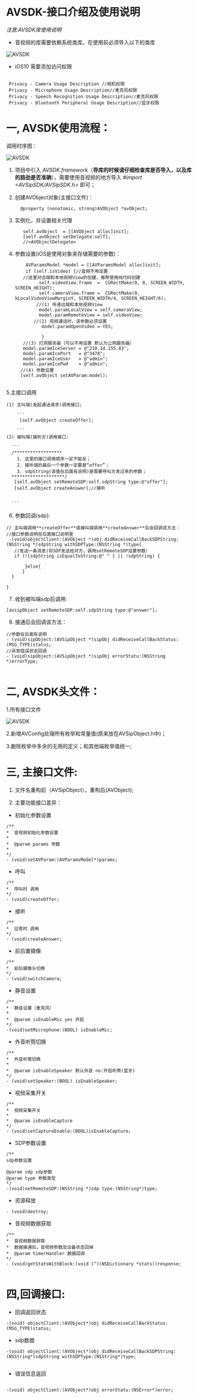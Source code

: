 # AVSDK-接口介绍及使用说明

*注意:AVSDK库使用说明*
 * 音视频的库需要依赖系统类库，在使用前必须导入以下的类库 


![AVSDK](https://github.com/hosten1/AVSDK-/blob/master/AVSDK_framework.png)   

 * iOS10 需要添加访问权限

```

 Privacy - Camera Usage Description //相机权限
 Privacy - Microphone Usage Description//麦克风权限
 Privacy - Speech Recognition Usage Description//麦克风权限
 Privacy - Bluetooth Peripheral Usage Description//蓝牙权限
```
# 一, AVSDK使用流程：
 调用时序图：

![AVSDK](https://github.com/hosten1/AVSDK-/blob/master/AVSDK_CONNECTION.png)   

 1. 项目中引入 *AVSDK.framework*（**导库的时候请仔细检查库是否导入，以及库的路劲是否准确**），需要使用音视频的地方导入 *#import <AVSipSDK/AVSipSDK.h>* 即可；
 2. 创建AVObject对象(主接口文件)：

    ```
      @property (nonatomic, strong)AVObject *avObject;

    ```
 3. 实例化，并设置相关代理

    ```
       self.avObject  = [[AVObject alloc]init];
       [self.avObject setDelegate:self];
       //<AVObjectDelegate>

    ```
 4. 参数设置(iOS是使用对象来存储需要的参数)：

     ```
         AVParamsModel *model = [[AVParamsModel alloc]init];
         if (self.isVideo) {//音频不用设置
        //这里对远端和本地视频View的创建，推荐使用纯代码创建
              self.videoView.frame  =  CGRectMake(0, 0, SCREEN_WIDTH, SCREEN_HEIGHT);
              self.cameraView.frame =  CGRectMake(0, kLocalVideoViewMarginY, SCREEN_WIDTH/4, SCREEN_HEIGHT/6);
             //(1) 传递远端和本地视频View
              model.paramLocalView = self.cameraView;
              model.paramRemoteView = self.videoView;
            //(2) 视频通话时，该参数必须设置
               model.paramOpenVideo = YES;

               }
        //(3) 打洞服务器（可以不用设置 默认为公网服务器）
        model.paramIceServer = @"210.14.155.83";
        model.paramIcePort   = @"3478";
        model.paramIceUser   = @"admin";
        model.paramIcePwd    = @"admin";
       //(4) 参数设置
       [self.avObject setAVParam:model];


     ```
  5.主接口调用

    (1) 主叫端(发起通话请求)调用接口;

        ```
         [self.avObject createOffer];

        ```
    (2) 被叫端(接听方)调用接口:

      ```
      /******************
        1. 这里的接口调用顺序一定不能反；
        2. 接听端的最后一个参数一定要是“offer”；
        3. sdpString(该值在后面有说明)是需要呼叫方发过来的参数；
      ********************/
       [self.avObject setRemoteSDP:self.sdpString type:@"offer"];
       [self.avObject createAnswer];//接听


      ```
  6. 参数回调(sdp):

    
  ```
  // 主叫端调用**createOffer**或被叫端调用**createAnswer**后会回调该方法：
  //接口参数说明在后面接口说明里
   -(void)objectClient:(AVObject *)obj didReceiveCallBackSDPString:(NSString *)sdpString withSDPType:(NSString *)type{
     //发送一条消息(将SDP发送给对方，调用setRemoteSDP设置参数）
     if (![sdpString isEqualToString:@" " ] || !sdpString) {
                     
         }else{
        }
    }

 }

 ```

  7. 收到被叫端sdp后调用:
   
   ```
   [avsipObject setRemoteSDP:self.sdpString type:@"answer"];

   ```
  8. 接通后会回调该方法：

  ```
 //参数在后面有说明
  - (void)sipObject:(AVSipObject *)sipObj didReceiveCallBackStatus:(MSG_TYPE)status;
 //异常错误状态回调
 - (void)sipObject:(AVSipObject *)sipObj errorStatu:(NSString *)errorType;


  ```
   
# 二, AVSDK头文件：
1.所有接口文件

![AVSDK](https://github.com/hosten1/AVSDK-/blob/master/AVSDKinclude.png)   


2.新增AVConfig处理所有枚举和常量值(原来放在AVSipObject.h中)；

3.删除枚举中多余的无用的定义；和其他端枚举值统一;

# 三, 主接口文件:

1.	文件名重构前（AVSipObject），重构后(AVObject);

2.	主要功能接口差异：


* 初始化参数设置  

```
/**
*  音视频初始化参数设置
*
*  @param params 参数
*
*/
- (void)setAVParam:(AVParamsModel*)params;

```
* 呼叫

```
/**
*  呼叫时 调用
*/
- (void)createOffer;

``` 

*  接听

```
/**
*  应答时 调用
*/
- (void)createAnswer;

```

* 前后置摄像


```
/**
*  前后摄像头切换
*/
- (void)switchCamera; 

```
* 静音设置

``` 
/**
*  静音设置（麦克风）
*
*  @param isEnableMic yes 开启
*/
-(void)setMicrophone:(BOOL) isEnableMic;

``` 

* 外音听筒切换

``` 
/**
*  外音听筒切换
*
*  @param isEnableSpeaker 默认外音 no:开启听筒(蓝牙)
*/
- (void)setSpeaker:(BOOL) isEnableSpeaker;

``` 

* 视频采集开关

```
/**
*  视频采集开关
*
*  @param isEnableCapture
*/
- (void)setCaptureEnable:(BOOL)isEnableCapture; 

``` 

* SDP参数设置 

```
/**
sdp参数设置

@param sdp sdp参数
@param type 参数类型
*/
-(void)setRemoteSDP:(NSString *)sdp type:(NSString*)type; 

``` 


* 资源释放

``` 
- (void)destroy;

```


* 音视频数据获取

```
/**
*  音视频数据获取
*  数据接通后，音视频参数及设备状态回掉
*  @param timerHandler 数据回调
*/
- (void)getStatsWithBlock:(void (^)(NSDictionary *stats))response; 


```



# 四,回调接口:

* 回调返回状态

```
-(void) objectClient:(AVObject*)obj didReceiveCallBackStatus:(MSG_TYPE)status; 

``` 


* sdp数据

``` 
-(void) objectClient:(AVObject*)obj didReceiveCallBackSDPString:(NSString*)sdpString withSDPType:(NSString*)type; 


```


* 错误信息返回

```

-(void) objectClient:(AVObject*)obj errorStatu:(NSError*)error;
 


```


